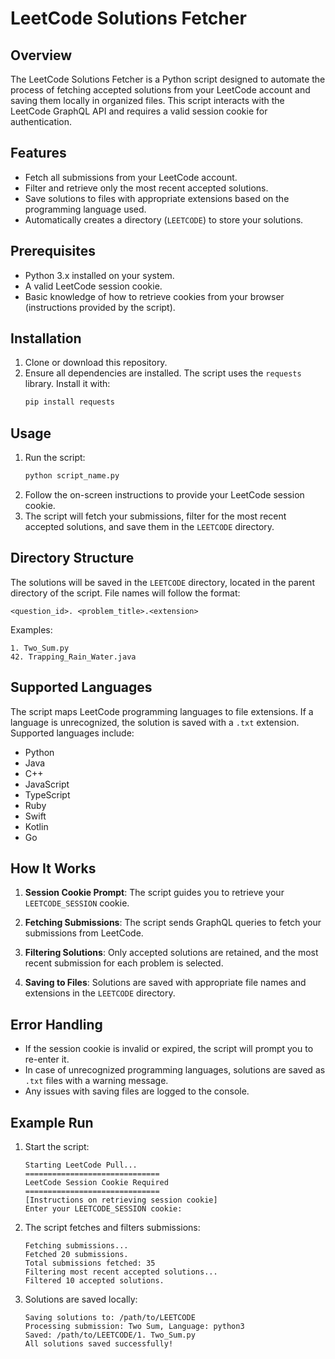 # LeetCode Solutions Fetcher

## Overview
The LeetCode Solutions Fetcher is a Python script designed to automate the process of fetching accepted solutions from your LeetCode account and saving them locally in organized files. This script interacts with the LeetCode GraphQL API and requires a valid session cookie for authentication.

## Features
- Fetch all submissions from your LeetCode account.
- Filter and retrieve only the most recent accepted solutions.
- Save solutions to files with appropriate extensions based on the programming language used.
- Automatically creates a directory (`LEETCODE`) to store your solutions.

## Prerequisites
- Python 3.x installed on your system.
- A valid LeetCode session cookie.
- Basic knowledge of how to retrieve cookies from your browser (instructions provided by the script).

## Installation
1. Clone or download this repository.
2. Ensure all dependencies are installed. The script uses the `requests` library. Install it with:
   ```bash
   pip install requests
   ```

## Usage
1. Run the script:
   ```bash
   python script_name.py
   ```
2. Follow the on-screen instructions to provide your LeetCode session cookie.
3. The script will fetch your submissions, filter for the most recent accepted solutions, and save them in the `LEETCODE` directory.

## Directory Structure
The solutions will be saved in the `LEETCODE` directory, located in the parent directory of the script. File names will follow the format:
```
<question_id>. <problem_title>.<extension>
```
Examples:
```
1. Two_Sum.py
42. Trapping_Rain_Water.java
```

## Supported Languages
The script maps LeetCode programming languages to file extensions. If a language is unrecognized, the solution is saved with a `.txt` extension.
Supported languages include:
- Python
- Java
- C++
- JavaScript
- TypeScript
- Ruby
- Swift
- Kotlin
- Go

## How It Works
1. **Session Cookie Prompt**:
   The script guides you to retrieve your `LEETCODE_SESSION` cookie.

2. **Fetching Submissions**:
   The script sends GraphQL queries to fetch your submissions from LeetCode.

3. **Filtering Solutions**:
   Only accepted solutions are retained, and the most recent submission for each problem is selected.

4. **Saving to Files**:
   Solutions are saved with appropriate file names and extensions in the `LEETCODE` directory.

## Error Handling
- If the session cookie is invalid or expired, the script will prompt you to re-enter it.
- In case of unrecognized programming languages, solutions are saved as `.txt` files with a warning message.
- Any issues with saving files are logged to the console.

## Example Run
1. Start the script:
   ```
   Starting LeetCode Pull...
   ==============================
   LeetCode Session Cookie Required
   ==============================
   [Instructions on retrieving session cookie]
   Enter your LEETCODE_SESSION cookie:
   ```
2. The script fetches and filters submissions:
   ```
   Fetching submissions...
   Fetched 20 submissions.
   Total submissions fetched: 35
   Filtering most recent accepted solutions...
   Filtered 10 accepted solutions.
   ```
3. Solutions are saved locally:
   ```
   Saving solutions to: /path/to/LEETCODE
   Processing submission: Two Sum, Language: python3
   Saved: /path/to/LEETCODE/1. Two_Sum.py
   All solutions saved successfully!
   ```
